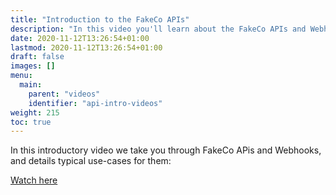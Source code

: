 ```yaml
---
title: "Introduction to the FakeCo APIs"
description: "In this video you'll learn about the FakeCo APIs and Webhooks and the typical use-cases for using them."
date: 2020-11-12T13:26:54+01:00
lastmod: 2020-11-12T13:26:54+01:00
draft: false
images: []
menu:
  main:
    parent: "videos"
    identifier: "api-intro-videos"
weight: 215
toc: true
---
```


In this introductory video we take you through FakeCo APis and Webhooks, and details typical use-cases for them:

[Watch here](https://drive.google.com/file/d/1ObMJCTmZu4nt5P0-Fdb8FsMn-9v1wvCc/view?usp=sharing)